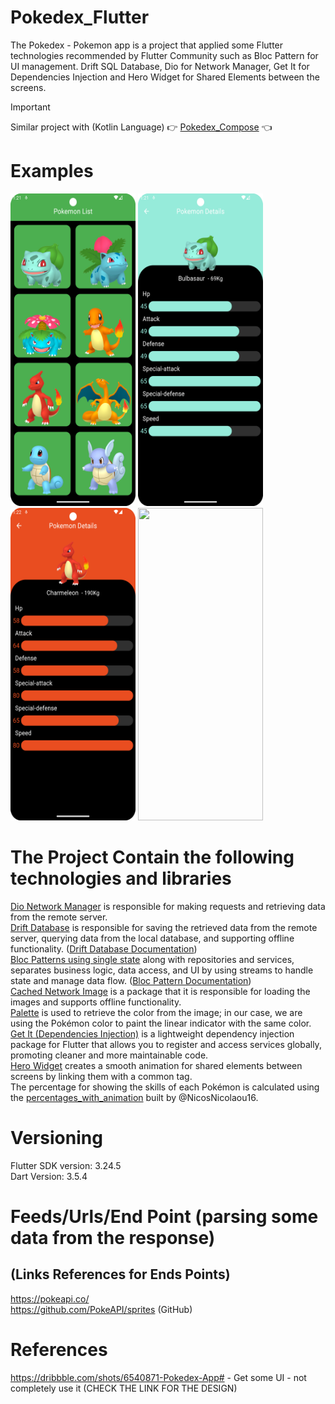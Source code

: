 # Pokedex_Flutter
The Pokedex - Pokemon app is a project that applied some Flutter technologies recommended by Flutter Community such as Bloc Pattern for UI management. Drift SQL Database,
Dio for Network Manager, Get It for Dependencies Injection and Hero Widget for Shared Elements between the screens.

> [!IMPORTANT]  
> Similar project with (Kotlin Language) :point_right: [Pokedex_Compose](https://github.com/NicosNicolaou16/Pokedex_Compose) :point_left: <br />

# Examples
<p align="left">
  <a title="simulator_image"><img src="examples/Screenshot_20240817_012140.png" height="500" width="200"></a>
  <a title="simulator_image"><img src="examples/Screenshot_20240817_012157.png" height="500" width="200"></a>
  <a title="simulator_image"><img src="examples/Screenshot_20240817_012221.png" height="500" width="200"></a>
  <a title="simulator_image"><img src="examples/example_gif1.gif" height="500" width="200"></a>
</p>

# The Project Contain the following technologies and libraries
[Dio Network Manager](https://pub.dev/packages/dio) is responsible for making requests and retrieving data from the remote server. <br />
[Drift Database](https://drift.simonbinder.eu/docs/getting-started/) is responsible for saving the retrieved data from the remote server, querying data from the local database, and supporting offline functionality. ([Drift Database Documentation](https://pub.dev/packages/drift)) <br />
[Bloc Patterns using single state](https://pub.dev/packages/flutter_bloc) along with repositories and services, separates business logic, data access, and UI by using streams to handle state and manage data flow. ([Bloc Pattern Documentation](https://bloclibrary.dev/getting-started/)) <br />
[Cached Network Image](https://pub.dev/packages/cached_network_image) is a package that it is responsible for loading the images and supports offline functionality.  <br />
[Palette](https://pub.dev/packages/palette_generator) is used to retrieve the color from the image; in our case, we are using the Pokémon color to paint the linear indicator with the same color.  <br />
[Get It (Dependencies Injection)](https://pub.dev/packages/get_it) is a lightweight dependency injection package for Flutter that allows you to register and access services globally, promoting cleaner and more maintainable code.  <br />
[Hero Widget](https://docs.flutter.dev/ui/animations/hero-animations) creates a smooth animation for shared elements between screens by linking them with a common tag.  <br />
The percentage for showing the skills of each Pokémon is calculated using the [percentages_with_animation](https://pub.dev/packages/percentages_with_animation) built by @NicosNicolaou16. <br />

# Versioning
Flutter SDK version: 3.24.5 <br />
Dart Version: 3.5.4 <br />

# Feeds/Urls/End Point (parsing some data from the response)
## (Links References for Ends Points)
https://pokeapi.co/ <br />
https://github.com/PokeAPI/sprites (GitHub) <br />

# References
https://dribbble.com/shots/6540871-Pokedex-App# - Get some UI - not completely use it (CHECK THE LINK FOR THE DESIGN) <br />